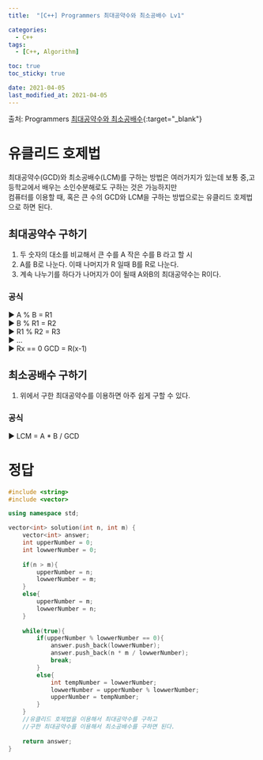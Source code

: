 ```yaml
---
title:  "[C++] Programmers 최대공약수와 최소공배수 Lv1" 

categories:
  - C++
tags:
  - [C++, Algorithm]

toc: true
toc_sticky: true

date: 2021-04-05
last_modified_at: 2021-04-05
---
```


출처: Programmers
[최대공약수와 최소공배수](https://programmers.co.kr/learn/courses/30/lessons/12940){:target="_blank"}  

# 유클리드 호제법
최대공약수(GCD)와 최소공배수(LCM)를 구하는 방법은 여러가지가 있는데 보통 중,고등학교에서 배우는 소인수분해로도 구하는 것은 가능하지만  
컴퓨터를 이용할 때, 혹은 큰 수의 GCD와 LCM을 구하는 방법으로는 유클리드 호제법으로 하면 된다.  
  
## 최대공약수 구하기
  1. 두 숫자의 대소를 비교해서 큰 수를 A 작은 수를 B 라고 할 시
  2. A를 B로 나눈다. 이때 나머지가 R 일때 B를 R로 나눈다.
  3. 계속 나누기를 하다가 나머지가 0이 될때 A와B의 최대공약수는 R이다.

### 공식
▶ A % B = R1  
▶ B % R1 = R2  
▶ R1 % R2 = R3  
▶ ...  
▶ Rx == 0 GCD = R(x-1)  

## 최소공배수 구하기
  1. 위에서 구한 최대공약수를 이용하면 아주 쉽게 구할 수 있다.  

### 공식
▶ LCM = A * B / GCD


# 정답
```cpp
#include <string>
#include <vector>

using namespace std;

vector<int> solution(int n, int m) {
    vector<int> answer;
    int upperNumber = 0;
    int lowwerNumber = 0;
    
    if(n > m){
        upperNumber = n;
        lowwerNumber = m;
    }
    else{
        upperNumber = m;
        lowwerNumber = n;
    }
    
    while(true){
        if(upperNumber % lowwerNumber == 0){
            answer.push_back(lowwerNumber);
            answer.push_back(n * m / lowwerNumber);
            break;
        }
        else{
            int tempNumber = lowwerNumber;
            lowwerNumber = upperNumber % lowwerNumber;
            upperNumber = tempNumber;
        }
    }
    //유클리드 호제법을 이용해서 최대공약수를 구하고
    //구한 최대공약수를 이용해서 최소공배수를 구하면 된다.
    
    return answer;
}
```
<br>

<!-- [맨 위](#){: .btn .btn--primary }{: .align-right} 스크롤시 자동으로 up to 화살표가 나오므로 삭제 -->